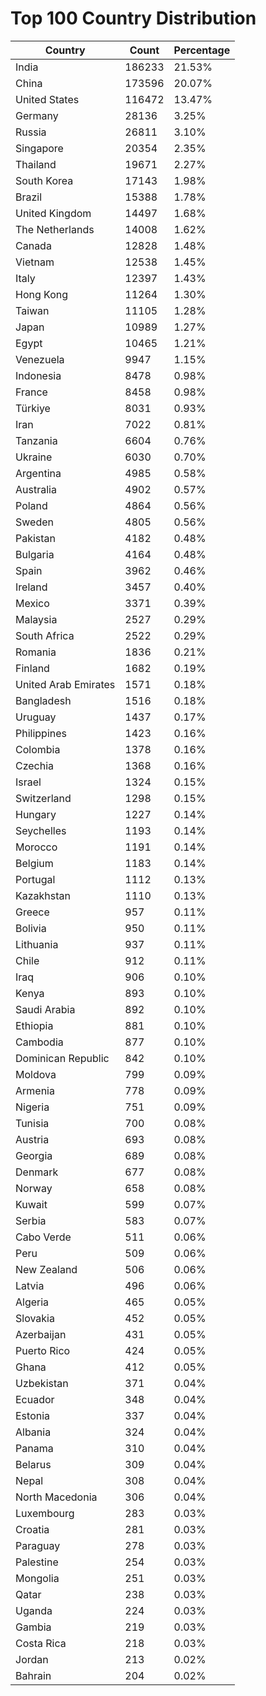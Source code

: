 # Top 100 Country Distribution
| Country | Count | Percentage |
|----|----|----|
| India | 186233 | 21.53% |
| China | 173596 | 20.07% |
| United States | 116472 | 13.47% |
| Germany | 28136 | 3.25% |
| Russia | 26811 | 3.10% |
| Singapore | 20354 | 2.35% |
| Thailand | 19671 | 2.27% |
| South Korea | 17143 | 1.98% |
| Brazil | 15388 | 1.78% |
| United Kingdom | 14497 | 1.68% |
| The Netherlands | 14008 | 1.62% |
| Canada | 12828 | 1.48% |
| Vietnam | 12538 | 1.45% |
| Italy | 12397 | 1.43% |
| Hong Kong | 11264 | 1.30% |
| Taiwan | 11105 | 1.28% |
| Japan | 10989 | 1.27% |
| Egypt | 10465 | 1.21% |
| Venezuela | 9947 | 1.15% |
| Indonesia | 8478 | 0.98% |
| France | 8458 | 0.98% |
| Türkiye | 8031 | 0.93% |
| Iran | 7022 | 0.81% |
| Tanzania | 6604 | 0.76% |
| Ukraine | 6030 | 0.70% |
| Argentina | 4985 | 0.58% |
| Australia | 4902 | 0.57% |
| Poland | 4864 | 0.56% |
| Sweden | 4805 | 0.56% |
| Pakistan | 4182 | 0.48% |
| Bulgaria | 4164 | 0.48% |
| Spain | 3962 | 0.46% |
| Ireland | 3457 | 0.40% |
| Mexico | 3371 | 0.39% |
| Malaysia | 2527 | 0.29% |
| South Africa | 2522 | 0.29% |
| Romania | 1836 | 0.21% |
| Finland | 1682 | 0.19% |
| United Arab Emirates | 1571 | 0.18% |
| Bangladesh | 1516 | 0.18% |
| Uruguay | 1437 | 0.17% |
| Philippines | 1423 | 0.16% |
| Colombia | 1378 | 0.16% |
| Czechia | 1368 | 0.16% |
| Israel | 1324 | 0.15% |
| Switzerland | 1298 | 0.15% |
| Hungary | 1227 | 0.14% |
| Seychelles | 1193 | 0.14% |
| Morocco | 1191 | 0.14% |
| Belgium | 1183 | 0.14% |
| Portugal | 1112 | 0.13% |
| Kazakhstan | 1110 | 0.13% |
| Greece | 957 | 0.11% |
| Bolivia | 950 | 0.11% |
| Lithuania | 937 | 0.11% |
| Chile | 912 | 0.11% |
| Iraq | 906 | 0.10% |
| Kenya | 893 | 0.10% |
| Saudi Arabia | 892 | 0.10% |
| Ethiopia | 881 | 0.10% |
| Cambodia | 877 | 0.10% |
| Dominican Republic | 842 | 0.10% |
| Moldova | 799 | 0.09% |
| Armenia | 778 | 0.09% |
| Nigeria | 751 | 0.09% |
| Tunisia | 700 | 0.08% |
| Austria | 693 | 0.08% |
| Georgia | 689 | 0.08% |
| Denmark | 677 | 0.08% |
| Norway | 658 | 0.08% |
| Kuwait | 599 | 0.07% |
| Serbia | 583 | 0.07% |
| Cabo Verde | 511 | 0.06% |
| Peru | 509 | 0.06% |
| New Zealand | 506 | 0.06% |
| Latvia | 496 | 0.06% |
| Algeria | 465 | 0.05% |
| Slovakia | 452 | 0.05% |
| Azerbaijan | 431 | 0.05% |
| Puerto Rico | 424 | 0.05% |
| Ghana | 412 | 0.05% |
| Uzbekistan | 371 | 0.04% |
| Ecuador | 348 | 0.04% |
| Estonia | 337 | 0.04% |
| Albania | 324 | 0.04% |
| Panama | 310 | 0.04% |
| Belarus | 309 | 0.04% |
| Nepal | 308 | 0.04% |
| North Macedonia | 306 | 0.04% |
| Luxembourg | 283 | 0.03% |
| Croatia | 281 | 0.03% |
| Paraguay | 278 | 0.03% |
| Palestine | 254 | 0.03% |
| Mongolia | 251 | 0.03% |
| Qatar | 238 | 0.03% |
| Uganda | 224 | 0.03% |
| Gambia | 219 | 0.03% |
| Costa Rica | 218 | 0.03% |
| Jordan | 213 | 0.02% |
| Bahrain | 204 | 0.02% |
